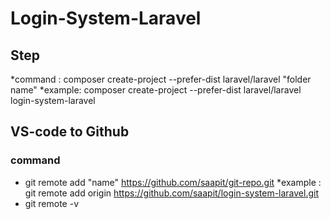 # Login-System-Laravel

## Step
*command : composer create-project --prefer-dist laravel/laravel "folder name"
*example: composer create-project --prefer-dist laravel/laravel login-system-laravel 

## VS-code to Github
### command
* git remote add "name" https://github.com/saapit/git-repo.git
*example : git remote add origin https://github.com/saapit/login-system-laravel.git
* git remote -v
